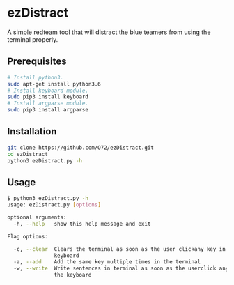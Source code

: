 # ezDistract


A simple redteam tool that will distract the blue teamers from using the terminal properly.

## Prerequisites

```bash
# Install python3.
sudo apt-get install python3.6
# Install keyboard module.
sudo pip3 install keyboard
# Install argparse module.
sudo pip3 install argparse
```

## Installation
```bash
git clone https://github.com/O72/ezDistract.git
cd ezDistract
python3 ezDistract.py -h
```

## Usage

```bash
$ python3 ezDistract.py -h
usage: ezDistract.py [options]

optional arguments:
  -h, --help   show this help message and exit

Flag options:

  -c, --clear  Clears the terminal as soon as the user clickany key in the
               keyboard
  -a, --add    Add the same key multiple times in the terminal
  -w, --write  Write sentences in terminal as soon as the userclick any key in
               the keyboard

```
